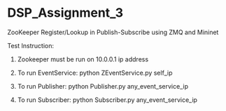 # DSP_Assignment_3
ZooKeeper Register/Lookup in Publish-Subscribe using ZMQ and Mininet


Test Instruction:
1. Zookeeper must be run on 10.0.0.1 ip address

2. To run EventService:
python ZEventService.py self_ip

3. To run Publisher:
python Publisher.py any_event_service_ip

4. To run Subscriber:
python Subscriber.py any_event_service_ip

